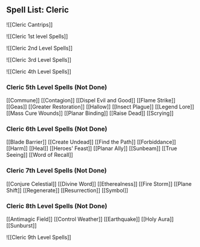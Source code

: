 ## Spell List: Cleric
![[Cleric Cantrips]]


<!--[[Toll the Dead]]-->

![[Cleric 1st level Spells]]

![[Cleric 2nd Level Spells]]

![[Cleric 3rd Level Spells]]

![[Cleric 4th Level Spells]]

### Cleric 5th Level Spells (Not Done)
[[Commune]]
[[Contagion]]
[[Dispel Evil and Good]]
[[Flame Strike]]
[[Geas]]
[[Greater Restoration]]
[[Hallow]]
[[Insect Plague]]
[[Legend Lore]]
[[Mass Cure Wounds]]
[[Planar Binding]]
[[Raise Dead]]
[[Scrying]]

### Cleric 6th Level Spells (Not Done)
[[Blade Barrier]]
[[Create Undead]]
[[Find the Path]]
[[Forbiddance]]
[[Harm]]
[[Heal]]
[[Heroes' Feast]]
[[Planar Ally]]
[[Sunbeam]]
[[True Seeing]]
[[Word of Recall]]

### Cleric 7th Level Spells (Not Done)
[[Conjure Celestial]]
[[Divine Word]]
[[Etherealness]]
[[Fire Storm]]
[[Plane Shift]]
[[Regenerate]]
[[Resurrection]]
[[Symbol]]

### Cleric 8th Level Spells (Not Done)
[[Antimagic Field]]
[[Control Weather]]
[[Earthquake]]
[[Holy Aura]]
[[Sunburst]]

![[Cleric 9th Level Spells]]
